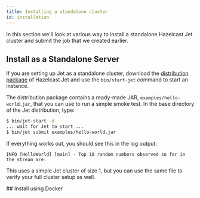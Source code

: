 ```yaml
---
title: Installing a standalone cluster
id: installation
---
```


In this section we'll look at various way to install a standalone Hazelcast
Jet cluster and submit the job that we created earlier.

## Install as a Standalone Server

If you are setting up Jet as a standalone cluster, download the
[distribution package](https://jet.hazelcast.org/download) of Hazelcast Jet
and use the `bin/start-jet` command to start an instance.

The distribution package contains a ready-made JAR,
`examples/hello-world.jar`, that you can use to run a simple smoke
test. In the base directory of the Jet distribution, type:

```bash
$ bin/jet-start -d
... wait for Jet to start ...
$ bin/jet submit examples/hello-world.jar
```

If everything works out, you should see this in the log output:

```
INFO [HelloWorld] [main] - Top 10 random numbers observed so far in the stream are:
```

This uses a simple Jet cluster of size 1, but you can use the same file
to verify your full cluster setup as well.

## Install using Docker

